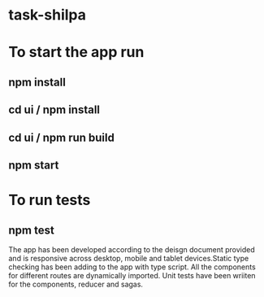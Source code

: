 # task-shilpa

# To start the app run 
## npm install
## cd ui / npm install
## cd ui / npm run build
## npm start

# To run tests
## npm test

The app has been developed according to the deisgn document provided and is responsive across desktop, mobile and tablet devices.Static type checking has been adding to the app with type script. All the components for different routes are dynamically imported.
Unit tests have been wriiten for the components, reducer and sagas.


